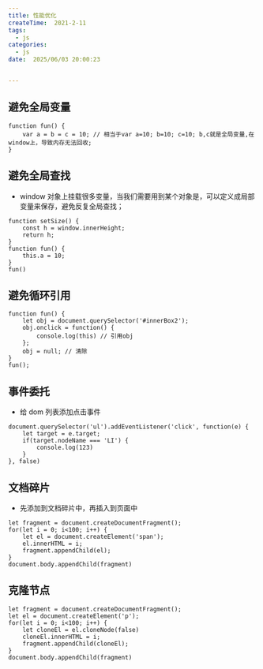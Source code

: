```yaml
---
title: 性能优化
createTime:  2021-2-11
tags:
  - js
categories:
  - js
date:  2025/06/03 20:00:23


---
```


## 避免全局变量

```
function fun() {
    var a = b = c = 10; // 相当于var a=10; b=10; c=10; b,c就是全局变量,在window上，导致内存无法回收;
}
```

## 避免全局查找

- window 对象上挂载很多变量，当我们需要用到某个对象是，可以定义成局部变量来保存，避免反复全局查找；

```
function setSize() {
    const h = window.innerHeight;
    return h;
}
function fun() {
    this.a = 10;
}
fun()
```

## 避免循环引用

```
function fun() {
    let obj = document.querySelector('#innerBox2');
    obj.onclick = function() {
        console.log(this) // 引用obj
    };
    obj = null; // 清除
}
fun();
```

## 事件委托

- 给 dom 列表添加点击事件

```
document.querySelector('ul').addEventListener('click', function(e) {
    let target = e.target;
    if(target.nodeName === 'LI') {
        console.log(123)
    }
}, false)
```

## 文档碎片

- 先添加到文档碎片中，再插入到页面中

```
let fragment = document.createDocumentFragment();
for(let i = 0; i<100; i++) {
    let el = document.createElement('span');
    el.innerHTML = i;
    fragment.appendChild(el);
}
document.body.appendChild(fragment)
```

## 克隆节点

```
let fragment = document.createDocumentFragment();
let el = document.createElement('p');
for(let i = 0; i<100; i++) {
    let cloneEl = el.cloneNode(false)
    cloneEl.innerHTML = i;
    fragment.appendChild(cloneEl);
}
document.body.appendChild(fragment)
```

